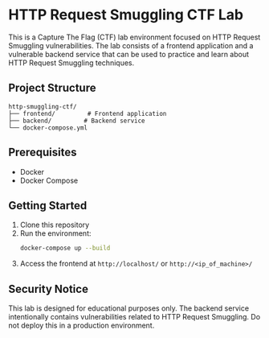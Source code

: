# HTTP Request Smuggling CTF Lab

This is a Capture The Flag (CTF) lab environment focused on HTTP Request Smuggling vulnerabilities. The lab consists of a frontend application and a vulnerable backend service that can be used to practice and learn about HTTP Request Smuggling techniques.

## Project Structure

```
http-smuggling-ctf/
├── frontend/         # Frontend application
├── backend/         # Backend service
└── docker-compose.yml
```

## Prerequisites

- Docker
- Docker Compose

## Getting Started

1. Clone this repository
2. Run the environment:
   ```bash
   docker-compose up --build
   ```
3. Access the frontend at `http://localhost/` or `http://<ip_of_machine>/`

## Security Notice

This lab is designed for educational purposes only. The backend service intentionally contains vulnerabilities related to HTTP Request Smuggling. Do not deploy this in a production environment. 
